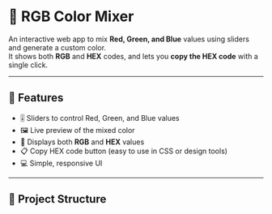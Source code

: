# 🎨 RGB Color Mixer

An interactive web app to mix **Red, Green, and Blue** values using sliders and generate a custom color.  
It shows both **RGB** and **HEX** codes, and lets you **copy the HEX code** with a single click.

---

## 🚀 Features
- 🎚️ Sliders to control Red, Green, and Blue values  
- 🖼️ Live preview of the mixed color  
- 🔢 Displays both **RGB** and **HEX** values  
- 📋 Copy HEX code button (easy to use in CSS or design tools)  
- 💻 Simple, responsive UI

---

## 📂 Project Structure
